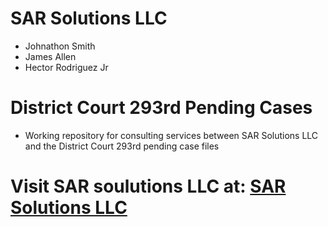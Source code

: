 # SAR Solutions LLC
- Johnathon Smith
- James Allen
- Hector Rodriguez Jr

# District Court 293rd Pending Cases

- Working repository for consulting services between SAR Solutions LLC and the District Court 293rd pending case files


# Visit SAR soulutions LLC at: [SAR Solutions LLC](https://www.sarsolutionsllc.com/)
